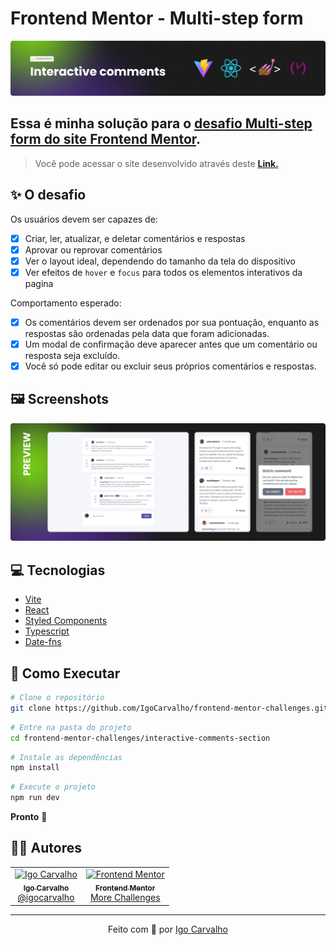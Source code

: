 # Frontend Mentor - Multi-step form

![Header](./.github/readme-header.png)

## Essa é minha solução para o [desafio Multi-step form do site Frontend Mentor](https://www.frontendmentor.io/challenges/interactive-comments-section-iG1RugEG9).

> Você pode acessar o site desenvolvido através deste [**Link.**](https://interactive-comments-section-igo.netlify.app/)

## :sparkles: O desafio

Os usuários devem ser capazes de:

- [x] Criar, ler, atualizar, e deletar comentários e respostas
- [x] Aprovar ou reprovar comentários
- [x] Ver o layout ideal, dependendo do tamanho da tela do dispositivo
- [x] Ver efeitos de `hover` e `focus` para todos os elementos interativos da pagina

Comportamento esperado:

- [x] Os comentários devem ser ordenados por sua pontuação, enquanto as respostas são ordenadas pela data que foram adicionadas.
- [x] Um modal de confirmação deve aparecer antes que um comentário ou resposta seja excluído.
- [x] Você só pode editar ou excluir seus próprios comentários e respostas.

## :framed_picture: Screenshots

![App Preview](./.github/preview.png)

## :computer: Tecnologias

- [Vite](https://vitejs.dev/)
- [React](https://pt-br.reactjs.org/)
- [Styled Components](https://styled-components.com/)
- [Typescript](https://www.typescriptlang.org/)
- [Date-fns](https://date-fns.org/)

## :construction_worker: Como Executar

```bash
# Clone o repositório
git clone https://github.com/IgoCarvalho/frontend-mentor-challenges.git
```

```bash
# Entre na pasta do projeto
cd frontend-mentor-challenges/interactive-comments-section
```

```bash
# Instale as dependências
npm install
```

```bash
# Execute o projeto
npm run dev
```

**Pronto** :tada:

## :technologist: Autores

<table>
  <tr>
    <td align="center">
      <a href="https://github.com/IgoCarvalho">
        <img src="https://avatars.githubusercontent.com/u/42634011?v=4" width="100px;" alt="Igo Carvalho" />
        <br />
        <sub>
          <b>Igo Carvalho</b>
        </sub>
      </a>
      <br />
      <a href="https://www.linkedin.com/in/igocarvalho/" title="LinkedIn" target="_blank">@igocarvalho</a>
    </td>
    <td align="center">
      <a href="https://www.frontendmentor.io" target="_blank">
        <img src="https://avatars.githubusercontent.com/u/47932038?s=200&v=4" width="100px;" alt="Frontend Mentor" />
        <br>
        <sub>
          <b>Frontend Mentor</b>
        </sub>
      </a>
      <br />
      <a href="https://www.frontendmentor.io/challenges" title="Frontend Mentor Website" target="_blank">More Challenges</a>
    </td>
  </tr>
</table>

---

<p align="center">
  Feito com 💜 por <a href="https://github.com/IgoCarvalho">Igo Carvalho</a>
</p>

